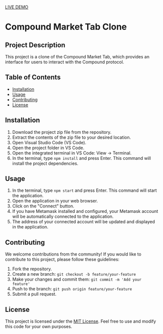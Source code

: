 [LIVE DEMO](https://voluble-hummingbird-07424c.netlify.app/)


# Compound Market Tab Clone

## Project Description

This project is a clone of the Compound Market Tab, which provides an interface for users to interact with the Compound protocol.

## Table of Contents

- [Installation](#installation)
- [Usage](#usage)
- [Contributing](#contributing)
- [License](#license)

## Installation

1. Download the project zip file from the repository.
2. Extract the contents of the zip file to your desired location.
3. Open Visual Studio Code (VS Code).
4. Open the project folder in VS Code.
5. Open the integrated terminal in VS Code: View -> Terminal.
6. In the terminal, type `npm install` and press Enter. This command will install the project dependencies.

## Usage

1. In the terminal, type `npm start` and press Enter. This command will start the application.
2. Open the application in your web browser.
3. Click on the "Connect" button.
4. If you have Metamask installed and configured, your Metamask account will be automatically connected to the application.
5. The address of your connected account will be updated and displayed in the application.

## Contributing

We welcome contributions from the community! If you would like to contribute to this project, please follow these guidelines:

1. Fork the repository.
2. Create a new branch: `git checkout -b feature/your-feature`
3. Make your changes and commit them: `git commit -m 'Add your feature'`
4. Push to the branch: `git push origin feature/your-feature`
5. Submit a pull request.

## License

This project is licensed under the [MIT License](LICENSE). Feel free to use and modify this code for your own purposes.
